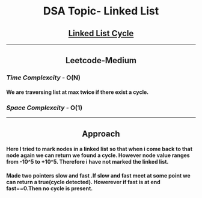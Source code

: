 <h1 align="center">DSA Topic- Linked List</h1>
<h2 align="center"><a href="https://leetcode.com/problems/linked-list-cycle/?envType=daily-question&envId=2023-09-04">Linked List Cycle</a></h2>
<hr>
<h2 align="center">Leetcode-Medium</h2>
<h3><em>Time Complexcity - </em><strong>O(N)</strong></h3>
<h4>We are traversing list at max twice if there exist a cycle.</h4>
<h3><em>Space Complexcity - </em><strong>O(1)</strong></h3>
<hr>
<h2 align="center">Approach</h2>
<h4>Here I tried to mark nodes in a linked list so that when i come back to that node again we can return we found a cycle. However node value ranges from -10^5 to +10^5. Therefore i have not marked the linked list.</h4>
<h4>Made two pointers slow and fast .If slow and fast meet at some point we can return a true(cycle detected). Howerever if fast is at end fast==0.Then no cycle is present.</h4>
